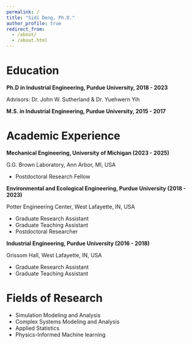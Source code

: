 ```yaml
---
permalink: /
title: "Sidi Deng, Ph.D."
author_profile: true
redirect_from: 
  - /about/
  - /about.html
---
```


Education
======
**Ph.D in Industrial Engineering, Purdue University, 2018 - 2023**

Advisors: Dr. John W. Sutherland & Dr. Yuehwern Yih

**M.S. in Industrial Engineering, Purdue University, 2015 - 2017**


Academic Experience
======
**Mechanical Engineering, University of Michigan (2023 - 2025)**

G.G. Brown Laboratory, Ann Arbor, MI, USA
* Postdoctoral Research Fellow
    
[Duties includes: Updates and improvements to template]: #

[Supervisor: The Users]: #

**Environmental and Ecological Engineering, Purdue University (2018 - 2023)**

Potter Engineering Center, West Lafayette, IN, USA
* Graduate Research Assistant
* Graduate Teaching Assistant
* Postdoctoral Researcher

**Industrial Engineering, Purdue University (2016 - 2018)**

Grissom Hall, West Lafayette, IN, USA
* Graduate Research Assistant
* Graduate Teaching Assistant
  
Fields of Research
======
* Simulation Modeling and Analysis
* Complex Systems Modeling and Analysis
* Applied Statistics
* Physics-Informed Machine learning

<!-- This entire section is commented out and won't appear in the rendered output.

Publications
======
  <ul>{% for post in site.publications reversed %}
    {% include archive-single-cv.html %}
  {% endfor %}</ul>
  
Talks
======
  <ul>{% for post in site.talks reversed %}
    {% include archive-single-talk-cv.html  %}
  {% endfor %}</ul>
  
Teaching
======
  <ul>{% for post in site.teaching reversed %}
    {% include archive-single-cv.html %}
  {% endfor %}</ul>
  
Service and leadership
======
* Currently signed in to 43 different slack teams

-->

